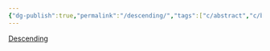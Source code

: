 ```yaml
---
{"dg-publish":true,"permalink":"/descending/","tags":["c/abstract","c/building","c/red","c/black"],"created":"2024-03-05T12:46:09.000-05:00","updated":"2024-01-05T11:33:03.000-05:00"}
---
```



[Descending](https://www.instagram.com/p/CdZl9kBudc_/)
